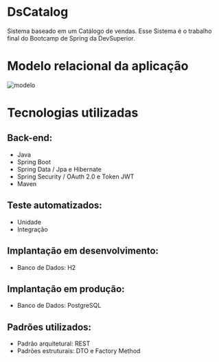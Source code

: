 # DsCatalog
Sistema baseado em um Catálogo de vendas. Esse Sistema é o trabalho final do Bootcamp de Spring da DevSuperior.

# Modelo relacional da aplicação
![modelo](https://user-images.githubusercontent.com/37542212/143661579-24ac552f-108b-43aa-ad91-0e2811c3b3b6.png)

# Tecnologias utilizadas
## Back-end:
- Java
- Spring Boot
- Spring Data / Jpa e Hibernate
- Spring Security / OAuth 2.0 e Token JWT
- Maven

## Teste automatizados:
- Unidade
- Integração

## Implantação em desenvolvimento:
- Banco de Dados: H2

## Implantação em produção: 
- Banco de Dados: PostgreSQL

## Padrões utilizados:
- Padrão arquitetural: REST
- Padrões estruturais: DTO e Factory Method
